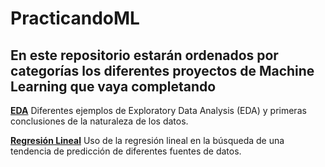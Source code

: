 # PracticandoML
## En este repositorio estarán ordenados por categorías los diferentes proyectos de Machine Learning que vaya completando

**[EDA](https://github.com/dietorices/EDA)** Diferentes ejemplos de Exploratory Data Analysis (EDA) y primeras conclusiones de la naturaleza de los datos.

**[Regresión Lineal](https://github.com/dietorices/RegresionLineal)** Uso de la regresión lineal en la búsqueda de una tendencia de predicción de diferentes fuentes de datos.

